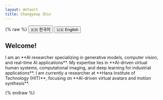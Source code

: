 ```yaml
---
layout: default
title: Changyeop Shin
---
```


{% raw %}
<button onclick="switchLanguage('ko')">🇰🇷 한국어</button>
<button onclick="switchLanguage('en')">🇺🇸 English</button>

<div id="content-ko" style="display: none;">
  <h2>환영합니다!</h2>
  저는 **생성형 AI, 컴퓨터 비전, 실시간 AI 응용**을 연구하는 인공지능 연구원입니다.
  제 연구는 **가상 인간 시스템, 위성영상 분석, AI 기반 과학 기술**과 관련된 솔루션 개발에 중점을 둡니다.  
  저는 **하나금융융합기술원(HIT)**에서 연구원으로 근무하며, **가상 인간 생성 및 AI 기반 영상 합성 연구**를 수행하고 있습니다.  
  이전에는 **한국원자력연구원(KAERI)**에서 실시간 방사선 감지 AI 연구를 수행했으며,  
  **국방과학연구소(ADD)**에서 인공위성 영상 분석과 관련된 컴퓨터 비전 연구를 수행하였습니다.
</div>

<div id="content-en">
  <h2>Welcome!</h2>
  I am an **AI researcher specializing in generative models, computer vision, and real-time AI applications**.
  My expertise lies in **AI-driven virtual human systems, computational imaging, and deep learning for industrial applications**.
  I am currently a researcher at **Hana Institute of Technology (HIT)**, focusing on **AI-driven virtual avatars and motion synthesis**.
</div>

<script>
  function switchLanguage(lang) {
    if (lang === 'ko') {
      document.getElementById('content-ko').style.display = 'block';
      document.getElementById('content-en').style.display = 'none';
    } else {
      document.getElementById('content-ko').style.display = 'none';
      document.getElementById('content-en').style.display = 'block';
    }
  }
  // 기본 언어 설정 (예: English)
  switchLanguage('en');
</script>
{% endraw %}
